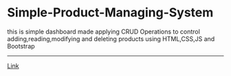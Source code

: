 ﻿# Simple-Product-Managing-System
 <p>this is simple dashboard made applying CRUD Operations to control adding,reading,modifying and deleting products using HTML,CSS,JS and Bootstrap </p>
 <hr>
 <a href="https://alhassan73.github.io/simple-product-managing-system/">Link</a>
